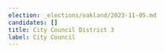 ```yaml
---
election: _elections/oakland/2023-11-05.md
candidates: []
title: City Council District 3
label: City Council
---
```

